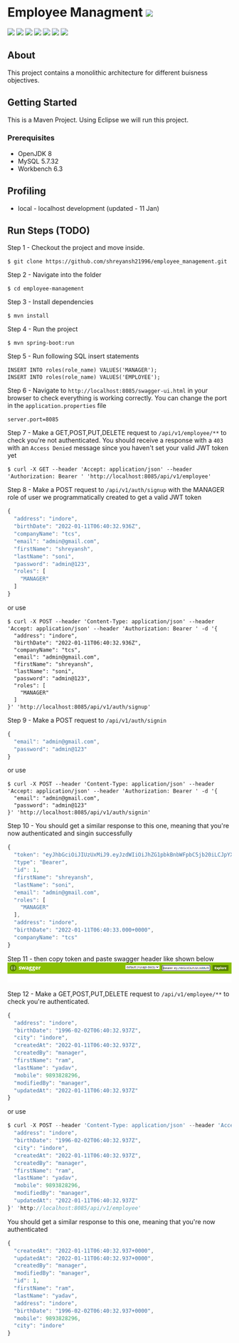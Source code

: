 <!-- TITLE/ -->

# Employee Managment <a href="http://localhost:8085/swagger-ui.html"><img src="https://img.shields.io/badge/Website-008f8a?style=plastic&logoColor=white"></a>

<!-- TITLE/ -->


<!-- BADGES/ -->

<img src="https://img.shields.io/badge/Java-ED8B00?style=plastic&logo=java&logoColor=white"> 
<img src="https://img.shields.io/badge/Spring-6DB33F?style=plastic&logo=spring&logoColor=white">
<img src="https://img.shields.io/badge/MySQL-4479A1?style=plastic&logo=mysql&logoColor=white"> 
<img src="https://img.shields.io/badge/JSON-9777a8?style=plastic&logo=json&logoColor=white"> 
<img src="https://img.shields.io/badge/APACHE_MAVEN-C71A36?style=plastic&logo=apache-maven&logoColor=white"> 
<img src="https://img.shields.io/badge/SWAGGER-85EA2D?style=plastic&logo=swagger&logoColor=white">


<img src="https://img.shields.io/badge/release_v1.0-17394A?style=plastic&logoColor=white">

<!-- BADGES/ -->


<!-- ABOUT/ -->

## About
This project contains a monolithic architecture for different buisness objectives.

<!-- ABOUT/ -->


<!-- GETTING STARTED/ -->

## Getting Started
This is a Maven Project. Using Eclipse we will run this project.

<!-- GETTING STARTED/ -->


<!-- PREREQUISITES/ -->

### Prerequisites
* OpenJDK 8
* MySQL 5.7.32
* Workbench 6.3

<!-- PREREQUISITES/ -->

<!-- PROFILING/ -->

## Profiling
* local - localhost development (updated - 11 Jan)

<!-- PROFILING/ -->

<!-- RUN/ -->

## Run Steps (TODO)

Step 1 - Checkout the project and move inside.

 ```
$ git clone https://github.com/shreyansh21996/employee_management.git
```

Step 2 - Navigate into the folder  

```
$ cd employee-management
```

Step 3 - Install dependencies

```
$ mvn install
```

Step 4 - Run the project

```
$ mvn spring-boot:run
```
Step 5 - Run following SQL insert statements

```
INSERT INTO roles(role_name) VALUES('MANAGER');
INSERT INTO roles(role_name) VALUES('EMPLOYEE');

```

Step 6 - Navigate to `http://localhost:8085/swagger-ui.html` in your browser to check everything is working correctly. You can change the port in the `application.properties` file

```properties
server.port=8085
```

Step 7 - Make a GET,POST,PUT,DELETE request to `/api/v1/employee/**` to check you're not authenticated. You should receive a response with a `403` with an `Access Denied` message since you haven't set your valid JWT token yet

```
$ curl -X GET --header 'Accept: application/json' --header 'Authorization: Bearer ' 'http://localhost:8085/api/v1/employee'
```

Step 8 - Make a POST request to `/api/v1/auth/signup` with the MANAGER role of user we  programmatically created to get a valid JWT token

```javascript
{
  "address": "indore",
  "birthDate": "2022-01-11T06:40:32.936Z",
  "companyName": "tcs",
  "email": "admin@gmail.com",
  "firstName": "shreyansh",
  "lastName": "soni",
  "password": "admin@123",
  "roles": [
    "MANAGER"
  ]
}
```
or use

```
$ curl -X POST --header 'Content-Type: application/json' --header 'Accept: application/json' --header 'Authorization: Bearer ' -d '{
  "address": "indore",
  "birthDate": "2022-01-11T06:40:32.936Z",
  "companyName": "tcs",
  "email": "admin@gmail.com",
  "firstName": "shreyansh",
  "lastName": "soni",
  "password": "admin@123",
  "roles": [
    "MANAGER"
  ]
}' 'http://localhost:8085/api/v1/auth/signup'
```

Step 9 - Make a POST request to `/api/v1/auth/signin` 

```javascript
{
  "email": "admin@gmail.com",
  "password": "admin@123"
}
```

or use

```
$ curl -X POST --header 'Content-Type: application/json' --header 'Accept: application/json' --header 'Authorization: Bearer ' -d '{
  "email": "admin@gmail.com",
  "password": "admin@123"
}' 'http://localhost:8085/api/v1/auth/signin'
```

Step 10 - You should get a similar response to this one, meaning that you're now authenticated and singin successfully

```javascript
{
  "token": "eyJhbGciOiJIUzUxMiJ9.eyJzdWIiOiJhZG1pbkBnbWFpbC5jb20iLCJpYXQiOjE2NDE4OTQ1NDgsImV4cCI6MTY0MTk4MDk0OH0.DNjBvwrFQouK6QEUTe6_1rrW9MU85pOW78YMPQZLMzEcrHKtnVut0KXmxiqYbOzck4qX1rzzUviTjW3Cg1Y6pw",
  "type": "Bearer",
  "id": 1,
  "firstName": "shreyansh",
  "lastName": "soni",
  "email": "admin@gmail.com",
  "roles": [
    "MANAGER"
  ],
  "address": "indore",
  "birthDate": "2022-01-11T06:40:33.000+0000",
  "companyName": "tcs"
}
```

Step 11 - then copy token and paste swagger header like shown below
![JWT token copy and paste hear](swagger.png)


Step 12 - Make a GET,POST,PUT,DELETE request to `/api/v1/employee/**` to check you're authenticated.

```javascript
{
  "address": "indore",
  "birthDate": "1996-02-02T06:40:32.937Z",
  "city": "indore",
  "createdAt": "2022-01-11T06:40:32.937Z",
  "createdBy": "manager",
  "firstName": "ram",
  "lastName": "yadav",
  "mobile": 9893828296,
  "modifiedBy": "manager",
  "updatedAt": "2022-01-11T06:40:32.937Z"
}

```
or use

```javascript
$ curl -X POST --header 'Content-Type: application/json' --header 'Accept: application/json' --header 'Authorization: Bearer eyJhbGciOiJIUzUxMiJ9.eyJzdWIiOiJhZG1pbkBnbWFpbC5jb20iLCJpYXQiOjE2NDE4OTQ1NDgsImV4cCI6MTY0MTk4MDk0OH0.DNjBvwrFQouK6QEUTe6_1rrW9MU85pOW78YMPQZLMzEcrHKtnVut0KXmxiqYbOzck4qX1rzzUviTjW3Cg1Y6pw' -d '{
  "address": "indore",
  "birthDate": "1996-02-02T06:40:32.937Z",
  "city": "indore",
  "createdAt": "2022-01-11T06:40:32.937Z",
  "createdBy": "manager",
  "firstName": "ram",
  "lastName": "yadav",
  "mobile": 9893828296,
  "modifiedBy": "manager",
  "updatedAt": "2022-01-11T06:40:32.937Z"
}' 'http://localhost:8085/api/v1/employee'
```
You should get a similar response to this one, meaning that you're now authenticated

```javascript
{
  "createdAt": "2022-01-11T06:40:32.937+0000",
  "updatedAt": "2022-01-11T06:40:32.937+0000",
  "createdBy": "manager",
  "modifiedBy": "manager",
  "id": 1,
  "firstName": "ram",
  "lastName": "yadav",
  "address": "indore",
  "birthDate": "1996-02-02T06:40:32.937+0000",
  "mobile": 9893828296,
  "city": "indore"
}

```

